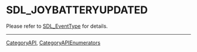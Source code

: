 # SDL_JOYBATTERYUPDATED

Please refer to [SDL_EventType](SDL_EventType) for details.

----
[CategoryAPI](CategoryAPI), [CategoryAPIEnumerators](CategoryAPIEnumerators)

